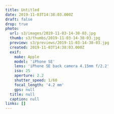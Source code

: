 ```yaml
---
title: Untitled
date: 2019-11-03T14:38:03.000Z
draft: false
drop: true
photo:
  url: s3/images/2019-11-03-14-38-03.jpg
  thumb: s3/thumbs/2019-11-03-14-38-03.jpg
  preview: s3/previews/2019-11-03-14-38-03.jpg
  created: 2019-11-03T14:38:03.000Z
  exif:
    make: Apple
    model: 'iPhone SE'
    lens: 'iPhone SE back camera 4.15mm f/2.2'
    iso: 25
    aperture: 2.2
    shutter_speed: 1/60
    focal_length: '4.2 mm'
    gps: null
  title: null
  caption: null
links: []
---
```

